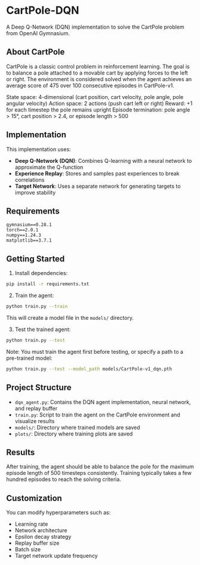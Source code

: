 # CartPole-DQN

A Deep Q-Network (DQN) implementation to solve the CartPole problem from OpenAI Gymnasium.

## About CartPole

CartPole is a classic control problem in reinforcement learning. The goal is to balance a pole attached to a movable cart by applying forces to the left or right. The environment is considered solved when the agent achieves an average score of 475 over 100 consecutive episodes in CartPole-v1.

State space: 4-dimensional (cart position, cart velocity, pole angle, pole angular velocity)
Action space: 2 actions (push cart left or right)
Reward: +1 for each timestep the pole remains upright
Episode termination: pole angle > 15°, cart position > 2.4, or episode length > 500

## Implementation

This implementation uses:
- **Deep Q-Network (DQN)**: Combines Q-learning with a neural network to approximate the Q-function
- **Experience Replay**: Stores and samples past experiences to break correlations
- **Target Network**: Uses a separate network for generating targets to improve stability

## Requirements

```
gymnasium==0.28.1
torch==2.0.1
numpy==1.24.3
matplotlib==3.7.1
```

## Getting Started

1. Install dependencies:
```bash
pip install -r requirements.txt
```

2. Train the agent:
```bash
python train.py --train
```
This will create a model file in the `models/` directory.

3. Test the trained agent:
```bash
python train.py --test
```
Note: You must train the agent first before testing, or specify a path to a pre-trained model:
```bash
python train.py --test --model_path models/CartPole-v1_dqn.pth
```

## Project Structure

- `dqn_agent.py`: Contains the DQN agent implementation, neural network, and replay buffer
- `train.py`: Script to train the agent on the CartPole environment and visualize results
- `models/`: Directory where trained models are saved
- `plots/`: Directory where training plots are saved

## Results

After training, the agent should be able to balance the pole for the maximum episode length of 500 timesteps consistently. Training typically takes a few hundred episodes to reach the solving criteria.

## Customization

You can modify hyperparameters such as:
- Learning rate
- Network architecture
- Epsilon decay strategy
- Replay buffer size
- Batch size
- Target network update frequency 